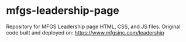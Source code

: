 # mfgs-leadership-page
Repository for MFGS Leadership page HTML, CSS, and JS files.
Original code built and deployed on: https://www.mfgsinc.com/leadership
